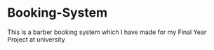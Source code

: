 # Booking-System

This is a barber booking system which I have made for my Final Year Project at university
